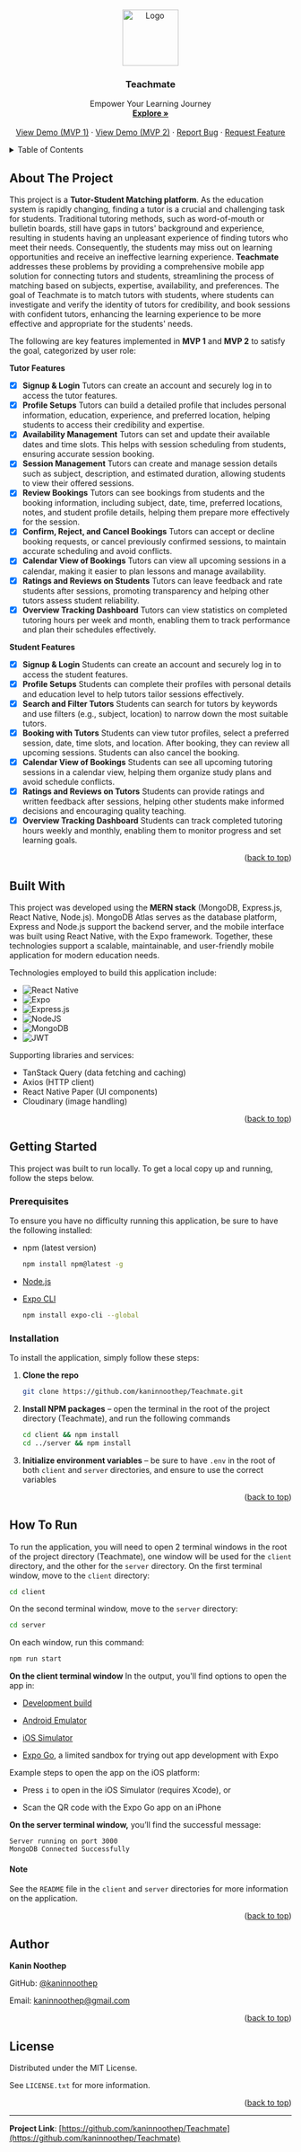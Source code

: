 <a name="readme-top"></a>

<!-- PROJECT LOGO -->
<br />
<div align="center">
  <a href="https://github.com/kaninnoothep/Teachmate">
    <img src="client/assets/images/adaptive-icon.png" alt="Logo" width="100" height="100">
  </a>

  <h3 align="center">Teachmate</h3>

  <p align="center">
    Empower Your Learning Journey
    <br />
    <a href="https://github.com/kaninnoothep/Teachmate"><strong>Explore »</strong></a>
    <br />
    <br />
    <a href="https://drive.google.com/file/d/1lDS2fPy3Nth1clOyNSEFzVpQRRPOf5o2/view?usp=sharing">View Demo (MVP 1)</a>
    ·
    <a href="#">View Demo (MVP 2)</a>
    ·
    <a href="https://github.com/kaninnoothep/Teachmate/issues/new?labels=bug&template=bug-report---.md">Report Bug</a>
    ·
    <a href="https://github.com/kaninnoothep/Teachmate/issues/new?labels=enhancement&template=feature-request---.md">Request Feature</a>
  </p>
</div>

<!-- TABLE OF CONTENTS -->
<details>
  <summary>Table of Contents</summary>
  <ol>
    <li>
      <a href="#about-the-project">About The Project</a>
      <ul>
        <li><a href="#built-with">Built With</a></li>
      </ul>
    </li>
    <li>
      <a href="#getting-started">Getting Started</a>
      <ul>
        <li><a href="#prerequisites">Prerequisites</a></li>
        <li><a href="#installation">Installation</a></li>
      </ul>
    </li>
    <li><a href="#how-to-run">How To Run</a></li>
    <li><a href="#author">Author</a></li>
    <li><a href="#license">License</a></li>
  </ol>
</details>

<!-- ABOUT THE PROJECT -->

## About The Project

This project is a **Tutor-Student Matching platform**. As the education system is rapidly changing, finding a tutor is a crucial and challenging task for students. Traditional tutoring methods, such as word-of-mouth or bulletin boards, still have gaps in tutors' background and experience, resulting in students having an unpleasant experience of finding tutors who meet their needs. Consequently, the students may miss out on learning opportunities and receive an ineffective learning experience. **Teachmate** addresses these problems by providing a comprehensive mobile app solution for connecting tutors and students, streamlining the process of matching based on subjects, expertise, availability, and preferences. The goal of Teachmate is to match tutors with students, where students can investigate and verify the identity of tutors for credibility, and book sessions with confident tutors, enhancing the learning experience to be more effective and appropriate for the students' needs.

The following are key features implemented in **MVP 1** and **MVP 2** to satisfy the goal, categorized by user role:

**Tutor Features**

- [x] **Signup & Login**
      Tutors can create an account and securely log in to access the tutor features.
- [x] **Profile Setups**
      Tutors can build a detailed profile that includes personal information, education, experience, and preferred location, helping students to access their credibility and expertise.
- [x] **Availability Management**
      Tutors can set and update their available dates and time slots. This helps with session scheduling from students, ensuring accurate session booking.
- [x] **Session Management**
      Tutors can create and manage session details such as subject, description, and estimated duration, allowing students to view their offered sessions.
- [x] **Review Bookings**
      Tutors can see bookings from students and the booking information, including subject, date, time, preferred locations, notes, and student profile details, helping them prepare more effectively for the session.
- [x] **Confirm, Reject, and Cancel Bookings**
      Tutors can accept or decline booking requests, or cancel previously confirmed sessions, to maintain accurate scheduling and avoid conflicts.
- [x] **Calendar View of Bookings**
      Tutors can view all upcoming sessions in a calendar, making it easier to plan lessons and manage availability.
- [x] **Ratings and Reviews on Students**
      Tutors can leave feedback and rate students after sessions, promoting transparency and helping other tutors assess student reliability.
- [x] **Overview Tracking Dashboard**
      Tutors can view statistics on completed tutoring hours per week and month, enabling them to track performance and plan their schedules effectively.

**Student Features**

- [x] **Signup & Login**
      Students can create an account and securely log in to access the student features.
- [x] **Profile Setups**
      Students can complete their profiles with personal details and education level to help tutors tailor sessions effectively.
- [x] **Search and Filter Tutors**
      Students can search for tutors by keywords and use filters (e.g., subject, location) to narrow down the most suitable tutors.
- [x] **Booking with Tutors**
      Students can view tutor profiles, select a preferred session, date, time slots, and location. After booking, they can review all upcoming sessions. Students can also cancel the booking.
- [x] **Calendar View of Bookings**
      Students can see all upcoming tutoring sessions in a calendar view, helping them organize study plans and avoid schedule conflicts.
- [x] **Ratings and Reviews on Tutors**
      Students can provide ratings and written feedback after sessions, helping other students make informed decisions and encouraging quality teaching.
- [x] **Overview Tracking Dashboard**
      Students can track completed tutoring hours weekly and monthly, enabling them to monitor progress and set learning goals.

<p align="right">(<a href="#readme-top">back to top</a>)</p>

## Built With

This project was developed using the **MERN stack** (MongoDB, Express.js, React Native, Node.js). MongoDB Atlas serves as the database platform, Express and Node.js support the backend server, and the mobile interface was built using React Native, with the Expo framework. Together, these technologies support a scalable, maintainable, and user-friendly mobile application for modern education needs.

Technologies employed to build this application include:

- ![React Native](https://img.shields.io/badge/React_Native-%2320232a.svg?logo=react&logoColor=%2361DAFB)
- ![Expo](https://img.shields.io/badge/Expo-000020?logo=expo&logoColor=fff)
- ![Express.js](https://img.shields.io/badge/express.js-%23404d59.svg?style=for-the-badge&logo=express&logoColor=%2361DAFB)
- ![NodeJS](https://img.shields.io/badge/node.js-6DA55F?style=for-the-badge&logo=node.js&logoColor=white)
- ![MongoDB](https://img.shields.io/badge/MongoDB-%234ea94b.svg?style=for-the-badge&logo=mongodb&logoColor=white)
- ![JWT](https://img.shields.io/badge/JWT-black?style=for-the-badge&logo=JSON%20web%20tokens)

Supporting libraries and services:

- TanStack Query (data fetching and caching)
- Axios (HTTP client)
- React Native Paper (UI components)
- Cloudinary (image handling)

<p align="right">(<a href="#readme-top">back to top</a>)</p>

<!-- GETTING STARTED -->

## Getting Started

This project was built to run locally. To get a local copy up and running, follow the steps below.

### Prerequisites

To ensure you have no difficulty running this application, be sure to have the following installed:

- npm (latest version)

  ```sh
  npm install npm@latest -g
  ```

- [Node.js](https://nodejs.org/en)

- [Expo CLI](https://docs.expo.dev/more/expo-cli/)

  ```sh
  npm install expo-cli --global
  ```

### Installation

To install the application, simply follow these steps:

1. **Clone the repo**
   ```sh
   git clone https://github.com/kaninnoothep/Teachmate.git
   ```
2. **Install NPM packages** – open the terminal in the root of the project directory (Teachmate), and run the following commands

   ```sh
   cd client && npm install
   cd ../server && npm install
   ```

3. **Initialize environment variables** – be sure to have `.env` in the root of both `client` and `server` directories, and ensure to use the correct variables

<p align="right">(<a href="#readme-top">back to top</a>)</p>

<!-- USAGE -->

## How To Run

To run the application, you will need to open 2 terminal windows in the root of the project directory (Teachmate), one window will be used for the `client` directory, and the other for the `server` directory.
On the first terminal window, move to the `client` directory:

```sh
cd client
```

On the second terminal window, move to the `server` directory:

```sh
cd server
```

On each window, run this command:

```sh
npm run start
```

**On the client terminal window**
In the output, you'll find options to open the app in:

- [Development build](https://docs.expo.dev/develop/development-builds/introduction/)

- [Android Emulator](https://docs.expo.dev/workflow/android-studio-emulator/)

- [iOS Simulator](https://docs.expo.dev/workflow/ios-simulator/)

- [Expo Go](https://expo.dev/go), a limited sandbox for trying out app development with Expo

Example steps to open the app on the iOS platform:

- Press `i` to open in the iOS Simulator (requires Xcode), or

- Scan the QR code with the Expo Go app on an iPhone

**On the server terminal window,** you’ll find the successful message:

```
Server running on port 3000
MongoDB Connected Successfully
```

#### Note

See the `README` file in the `client` and `server` directories for more information on the application.

<p align="right">(<a href="#readme-top">back to top</a>)</p>

<!-- CONTACT -->

## Author

**Kanin Noothep**

GitHub: [@kaninnoothep](https://github.com/kaninnoothep)

Email: [kaninnoothep@gmail.com](mailto:kaninnoothep@gmail.com)

<p align="right">(<a href="#readme-top">back to top</a>)</p>

<!-- LICENSE -->

## License

Distributed under the MIT License.

See `LICENSE.txt` for more information.

<p align="right">(<a href="#readme-top">back to top</a>)</p>

---

**Project Link**: [https://github.com/kaninnoothep/Teachmate](https://github.com/kaninnoothep/Teachmate)
